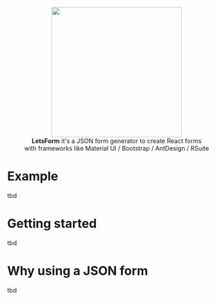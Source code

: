 <p align="center">
  <img width="300" src="https://raw.githubusercontent.com/guidone/lets-form/main/scripts/assets/logo-ext%403x.png">
  <br/>
  <b>LetsForm</b> it's a JSON form generator to create React forms <br/>
  with frameworks like Material UI / Bootstrap / AntDesign / RSuite
</p>

# Example
tbd

# Getting started
tbd

# Why using a JSON form
tbd
